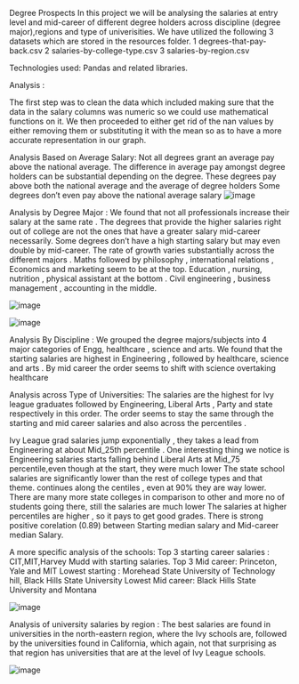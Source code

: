 Degree Prospects 
In this project we will be analysing the salaries at entry level and mid-career of different degree holders across discipline (degree major),regions and type of univerisities.
We have utilized the following 3 datasets which are stored in the resources folder.
1 degrees-that-pay-back.csv
2 salaries-by-college-type.csv
3 salaries-by-region.csv

Technologies used:
Pandas and related libraries.

Analysis  :

The first step was to clean the data which included making sure that the data in the salary columns was numeric so we could use mathematical functions on it. We then proceeded to either get rid of the nan values by either removing them or  substituting it with the mean so as to have a more accurate representation in our graph.


Analysis Based on Average Salary:
Not all degrees grant an average pay above the national average.
The difference in average pay amongst degree holders can be substantial depending on the degree.
These degrees pay above both the national average and the average of degree holders
Some degrees don’t even pay above the national average salary
![image](https://user-images.githubusercontent.com/112128775/196760068-3b2fe48d-cc7e-4ae5-9b29-a33516a07366.png)



Analysis by Degree Major :
We found that not all professionals increase their salary at the same rate . 
The degrees that provide the higher salaries right out of college are not the ones that have a greater salary mid-career necessarily.
Some degrees don’t have a high starting salary but may even double by mid-career.
The rate of growth varies substantially across the different majors . Maths followed by philosophy , international relations , Economics and marketing seem to be at the top. Education , nursing, nutrition , physical assistant at the bottom . Civil engineering , business management , accounting  in the middle.

![image](https://user-images.githubusercontent.com/112128775/196760737-5e69a151-bf46-4ceb-adbb-e11efbeb3b64.png)


![image](https://user-images.githubusercontent.com/112128775/196760618-eff44bc3-dfa7-4458-913d-6df0d5eba829.png)


Analysis By Discipline :
We grouped the degree majors/subjects into 4 major categories of Engg, healthcare , science and arts. We found  that the  starting salaries are highest in Engineering , followed by healthcare, science and arts . By mid career the order seems to shift with science overtaking healthcare

Analysis across Type of Universities:
The salaries are the highest for Ivy league graduates followed by  Engineering, Liberal Arts , Party and state respectively in this order. The order seems to stay the same through the starting and mid career salaries and also across the percentiles . 

Ivy League grad salaries jump exponentially , they takes a lead from Engineering at about Mid_25th percentile . One interesting thing we notice is Engineering salaries starts falling behind Liberal Arts at Mid_75 percentile,even though at the start, they were much lower
The state school salaries are significantly lower than the rest of college types  and that theme. continues along the centiles , even at 90% they are way lower. There are many more state colleges in comparison to other and more no of students going there, still the salaries are much lower
The salaries at higher percentiles are higher , so it pays to get good grades. There is strong positive corelation (0.89) between Starting median salary and Mid-career median Salary.

A more specific analysis of the schools:
Top 3 starting career salaries  : CIT,MIT,Harvey Mudd with starting salaries.
Top 3 Mid career: Princeton, Yale and MIT
Lowest starting  : Morehead State University of Technology hill, Black Hills State University
Lowest Mid career: Black Hills State University and Montana 

![image](https://user-images.githubusercontent.com/112128775/196760412-8ec9b595-8528-476f-921f-8f675e70b42d.png)



Analysis of university salaries by region :
The best salaries are found in universities in the north-eastern region,
where the Ivy schools are, followed by the universities found in California, 
which again, not that surprising as that region has universities that are at 
the level of Ivy League schools. 

![image](https://user-images.githubusercontent.com/112128775/196760529-5d129489-4ce4-4249-a169-0885b76ba4bb.png)


